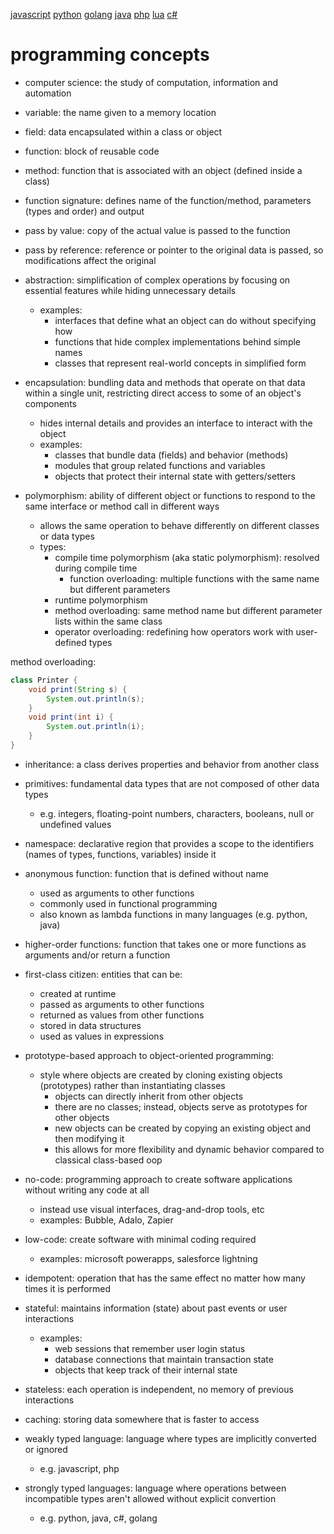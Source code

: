 
[javascript](./javascript.md)
[python](./python.md)
[golang](./golang.md)
[java](./java.md)
[php](./php.md)
[lua](./lua.md)
[c#](./c#.md)

# programming concepts

- computer science: the study of computation, information and automation

- variable: the name given to a memory location
- field: data encapsulated within a class or object

- function: block of reusable code
- method: function that is associated with an object (defined inside a class)

- function signature: defines name of the function/method, parameters (types and order) and output

- pass by value: copy of the actual value is passed to the function
- pass by reference: reference or pointer to the original data is passed, so modifications affect the original

- abstraction: simplification of complex operations by focusing on essential features while hiding unnecessary details
  - examples:
    - interfaces that define what an object can do without specifying how
    - functions that hide complex implementations behind simple names
    - classes that represent real-world concepts in simplified form
- encapsulation: bundling data and methods that operate on that data within a single unit, restricting direct access to some of an object's components
  - hides internal details and provides an interface to interact with the object
  - examples:
    - classes that bundle data (fields) and behavior (methods)
    - modules that group related functions and variables
    - objects that protect their internal state with getters/setters

- polymorphism: ability of different object or functions to respond to the same interface or method call in different ways
  - allows the same operation to behave differently on different classes or data types
  - types:
    - compile time polymorphism (aka static polymorphism): resolved during compile time
      - function overloading: multiple functions with the same name but different parameters
    - runtime polymorphism
    - method overloading: same method name but different parameter lists within the same class
    - operator overloading: redefining how operators work with user-defined types

method overloading:

```java
class Printer {
    void print(String s) {
        System.out.println(s);
    }
    void print(int i) {
        System.out.println(i);
    }
}
```

- inheritance: a class derives properties and behavior from another class

- primitives: fundamental data types that are not composed of other data types
  - e.g. integers, floating-point numbers, characters, booleans, null or undefined values

- namespace: declarative region that provides a scope to the identifiers (names of types, functions, variables) inside it
- anonymous function: function that is defined without name
  - used as arguments to other functions
  - commonly used in functional programming
  - also known as lambda functions in many languages (e.g. python, java)

- higher-order functions: function that takes one or more functions as arguments and/or return a function
- first-class citizen: entities that can be:
  - created at runtime
  - passed as arguments to other functions
  - returned as values from other functions
  - stored in data structures
  - used as values in expressions

- prototype-based approach to object-oriented programming:
  - style where objects are created by cloning existing objects (prototypes) rather than instantiating classes
    - objects can directly inherit from other objects
    - there are no classes; instead, objects serve as prototypes for other objects
    - new objects can be created by copying an existing object and then modifying it
    - this allows for more flexibility and dynamic behavior compared to classical class-based oop

- no-code: programming approach to create software applications without writing any code at all
  - instead use visual interfaces, drag-and-drop tools, etc
  - examples: Bubble, Adalo, Zapier
- low-code: create software with minimal coding required
  - examples: microsoft powerapps, salesforce lightning

- idempotent: operation that has the same effect no matter how many times it is performed

- stateful: maintains information (state) about past events or user interactions
  - examples:
    - web sessions that remember user login status
    - database connections that maintain transaction state
    - objects that keep track of their internal state
- stateless: each operation is independent, no memory of previous interactions

- caching: storing data somewhere that is faster to access

- weakly typed language: language where types are implicitly converted or ignored
  - e.g. javascript, php
- strongly typed languages: language where operations between incompatible types aren't allowed without explicit convertion
  - e.g. python, java, c#, golang
